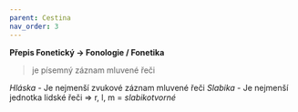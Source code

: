 ```yaml
---
parent: Cestina
nav_order: 3
---
```

**Přepis Fonetický -> Fonologie / Fonetika**
>je písemný záznam mluvené řeči

*Hláska* - Je nejmenší zvukové záznam mluvené řeči
*Slabika* - Je nejmenší jednotka lidské řeči
=> r, l, m = *slabikotvorné*
